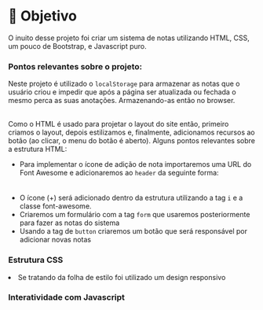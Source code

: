 #  🧵 Objetivo
<p>O inuito desse projeto foi criar um sistema de notas utilizando HTML, CSS, um pouco de Bootstrap, e Javascript puro.</p>
<h3><b>Pontos relevantes sobre o projeto:</b></h3>
Neste projeto é utilizado o <code>localStorage</code> para armazenar as notas que o usuário criou e impedir que após a página ser atualizada ou fechada o mesmo perca as suas anotações. Armazenando-as então no browser.<br></br>

Como o HTML é usado para projetar o layout do site então, primeiro criamos o layout, depois estilizamos e, finalmente, adicionamos recursos ao botão (ao clicar, o menu do botão é aberto). Alguns pontos relevantes sobre a estrutura HTML:
<ul>
<li>Para implementar o ícone de adição de nota importaremos uma URL do Font Awesome e adicionaremos ao <code>header</code> da seguinte forma: <br></br><code><script src="https://kit.fontawesome.com/5eb2c51ffb.js" crossorigin="anonymous"></script></code></li></br>
<li>O ícone (+) será adicionado dentro da estrutura utilizando a tag <code>i</code> e a classe font-awesome.</li>
<li>Criaremos um formulário com a tag <code>form</code> que usaremos posteriormente para fazer as notas do sistema</li>
<li>Usando a tag de <code>button</code> criaremos um botão que será responsável por adicionar novas notas</li>
</ul>

<h3>Estrutura CSS</h3>
<li>Se tratando da folha de estilo foi utilizado um design responsivo</li>

<h3>Interatividade com Javascript</h3>






















